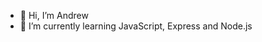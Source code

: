 - 👋 Hi, I’m Andrew
- 🌱 I’m currently learning JavaScript, Express and Node.js 

<!---
aejmcclelland/aejmcclelland is a ✨ special ✨ repository because its `README.md` (this file) appears on your GitHub profile.
You can click the Preview link to take a look at your changes.
--->
